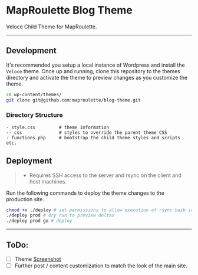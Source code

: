 # MapRoulette Blog Theme

Veloce Child Theme for MapRoulette.

---

## Development

It's recommended you setup a local instance of Wordpress and install the `Veloce` theme. Once up and running, clone this repository to the themes directory and activate the theme to preview changes as you customize the theme.

```bash
cd wp-content/themes/
git clone git@github.com:maproulette/blog-theme.git
```

### Directory Structure

<pre><code>- style.css         # theme information 
-- css              # styles to override the parent theme CSS
- functions.php     # bootstrap the child theme styles and scripts etc.</code></pre>

## Deployment

> - Requires SSH access to the server and rsync on the client and host machines.

Run the following commands to deploy the theme changes to the production site.

```bash
chmod +x ./deploy # set permissions to allow execution of rsync bash script
./deploy prod # dry run to preview deltas
./deploy prod go # deploy
```

---

## ToDo:

- [ ] Theme [Screenshot](https://codex.wordpress.org/Theme_Development#Screenshot)
- [ ] Further post / content customization to match the look of the main site.
